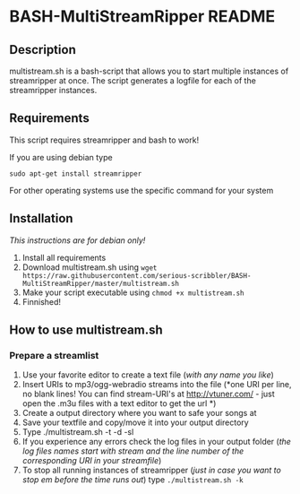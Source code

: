 # BASH-MultiStreamRipper README
## Description

multistream.sh is a bash-script that allows you to start multiple instances of streamripper at once.
The script generates a logfile for each of the streamripper instances.

## Requirements

This script requires streamripper and bash to work!

If you are using debian type

`sudo apt-get install streamripper`

For other operating systems use the specific command for your system

## Installation

*This instructions are for debian only!*

1. Install all requirements
2. Download multistream.sh using `wget https://raw.githubusercontent.com/serious-scribbler/BASH-MultiStreamRipper/master/multistream.sh`
3. Make your script executable using `chmod +x multistream.sh`
4. Finnished!

## How to use multistream.sh
### Prepare a streamlist

1. Use your favorite editor to create a text file (*with any name you like*)
2. Insert URIs to mp3/ogg-webradio streams into the file (*one URI per line, no blank lines! You can find stream-URI's at http://vtuner.com/ - just open the .m3u files with a text editor to get the url *)
3. Create a output directory where you want to safe your songs at
4. Save your textfile and copy/move it into your output directory
5. Type ./multistream.sh -t <recording duration in seconds> -d <path to your output directory> -sl <full path of the streamlist-file>
6. If you experience any errors check the log files in your output folder (*the log files names start with stream and the line number of the corresponding URI in your streamfile*)
7. To stop all running instances of streamripper (*just in case you want to stop em before the time runs out*) type `./multistream.sh -k`